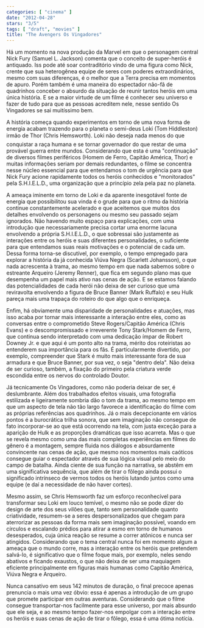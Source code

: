 ```yaml
---
categories: [ "cinema" ]
date: "2012-04-28"
stars: "3/5"
tags: [ "draft", "movies" ]
title: "The Avengers Os Vingadores"
---
```

Há um momento na nova produção da Marvel em que o personagem central
Nick Fury (Samuel L. Jackson) comenta que o conceito de super-heróis
é antiquado. Iss pode até soar contraditório vindo de uma figura
como Nick, crente que sua heterogênea equipe de seres com poderes
extraordinários, mesmo com suas diferenças, é o melhor que a Terra
precisa em momentos de apuro. Porém também é uma maneira do espectador
não-fã de quadrinhos conceber o absurdo da situação de reunir tantos
heróis em uma única história. E se a maior virtude de um filme é
conhecer seu universo e fazer de tudo para que as pessoas acreditem nele,
nesse sentido Os Vingadores se sai muitíssimo bem.

A história começa quando experimentos em torno de uma nova forma de
energia acabam trazendo para o planeta o semi-deus Loki (Tom Hiddleston)
 irmão de Thor (Chris Hemsworth). Loki não deseja nada menos do
que conquistar a raça humana e se tornar governador do que restar
de uma provável guerra entre mundos. Considerando que esta é uma
"continuação" de diversos filmes periféricos (Homem de Ferro, Capitão
América, Thor) e muitas informações seriam por demais redundantes,
o filme se concentra nesse núcleo essencial para que entendamos o tom
de urgência para que Nick Fury acione rapidamente todos os heróis
conhecidos e "monitorados" pela S.H.I.E.L.D., uma organização que a
princípio zela pela paz no planeta.

A ameaça iminente em torno de Loki e da aparente inesgotável fonte
de energia que possibilitou sua vinda é o grude para que o ritmo
da história continue constantemente acelerado e que aceitemos que
muitos dos detalhes envolvendo os personagens ou mesmo seu passado
sejam ignorados. Não havendo muito espaço para explicações, com
uma introdução que necessariamente precisa cortar uma enorme lacuna
envolvendo a própria S.H.I.E.L.D., o que sobressai são justamente
as interações entre os heróis e suas diferentes personalidades, o
suficiente para que entendamos suas reais motivações e o potencial
de cada um. Dessa forma torna-se discutível, por exemplo, o tempo
empregado para explorar a história da já conhecida Viúva Negra
(Scarlett Johansson), o que nada acrescenta à trama, ao mesmo tempo em
que nada sabemos sobre o estreante Arqueiro (Jeremy Renner), que fica
em segundo plano mas que desempenha um papel mais ativo nas cenas de
ação. E se estamos falando das potencialidades de cada herói não
deixa de ser curioso que uma reviravolta envolvendo a figura de Bruce
Banner (Mark Ruffalo) e seu Hulk pareça mais uma trapaça do roteiro
do que algo que o enriqueça.

Enfim, há obviamente uma disparidade de personalidades e atuações, mas
isso acaba por tornar mais interessante a interação entre eles, como
as conversas entre o comprometido Steve Rogers/Capitão América (Chris
Evans) e o descompromissado e irreverente Tony Stark/Homem de Ferro, que
continua sendo interpretado com uma dedicação ímpar de Robert Downey
Jr. e que aqui é um ponto alto na trama, mérito dos roteiristas ao
entenderem sua importância para os fãs. É particularmente divertido,
por exemplo, compreender que Stark é muito mais interessante fora de
sua armadura e que Bruce Banner, por sua vez, o seja "dentro dela". Não
deixa de ser curioso, também, a fixação do primeiro pela criatura
verde escondida entre os nervos do controlado Doutor.

Já tecnicamente Os Vingadores, como não poderia deixar de ser, é
deslumbrante. Além dos trabalhados efeitos visuais, uma fotografia
estilizada e ligeiramente sombria dão o tom da trama, ao mesmo tempo
em que um aspecto de tela não tão largo favorece a identificação
do filme com as próprias referências aos quadrinhos. Já o mais
decepcionante em vários pontos é a burocrática trilha sonora, que sem
imaginação não consegue de fato incorporar-se ao que está ocorrendo
na tela, com justa exceção para a aparição de Hulk e as proporções
dramáticas que isso acarreta. Mas o que se revela mesmo como uma das
mais completas experiências em filmes do gênero é a montagem, sempre
fluida nos diálogos e absurdamente convincente nas cenas de ação, que
mesmo nos momentos mais caóticos consegue guiar o espectador através
de sua lógica visual pelo meio do campo de batalha. Ainda ciente de
sua função na narrativa, se abstêm em uma significativa sequência,
que além de tirar o fôlego ainda possui o significado intrínseco
de vermos todos os heróis lutando juntos como uma equipe (e daí a
necessidade de não haver cortes).

Mesmo assim, se Chris Hemsworth faz um esforço reconhecível para
transformar seu Loki em louco temível, o mesmo não se pode dizer do
design de arte dos seus vilões que, tanto sem personalidade quanto
criatividade, resumem-se a seres despersonalizados que chegam para
aterrorizar as pessoas da forma mais sem imaginação possível, voando
em círculos e escalando prédios para atirar a esmo em torno de humanos
desesperados, cuja única reação se resume a correr atônicos e nunca
ser atingidos. Considerando que o tema central nunca foi em momento
algum a ameaça que o mundo corre, mas a interação entre os heróis
que pretendem salvá-lo, é significativo que o filme foque mais, por
exemplo, neles sendo abativos e ficando exaustos, o que não deixa de
ser uma maquiagem eficiente principalmente em figuras mais humanas como
Capitão América, Viúva Negra e Arqueiro.

Nunca cansativo em seus 142 minutos de duração, o final precoce
apenas prenuncia o mais uma vez óbvio: essa é apenas a introdução
de um grupo que promete participar em outras aventuras. Considerando
que o filme consegue transportar-nos facilmente para esse universo,
por mais absurdo que ele seja, e ao mesmo tempo fazer-nos empolgar com a
interação entre os heróis e suas cenas de ação de tirar o fôlego,
essa é uma ótima notícia.

